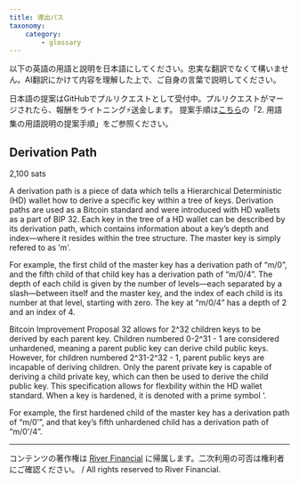 ```yaml
---
title: 導出パス
taxonomy:
    category:
        - glossary
---
```


以下の英語の用語と説明を日本語にしてください。忠実な翻訳でなくて構いません。AI翻訳にかけて内容を理解した上で、ご自身の言葉で説明してください。

日本語の提案はGitHubでプルリクエストとして受付中。プルリクエストがマージされたら、報酬をライトニング⚡️送金します。
提案手順は[こちら](https://github.com/lostinbitcoin/categories/wiki)の「2. 用語集の用語説明の提案手順」をご参照ください。

## Derivation Path
2,100 sats

A derivation path is a piece of data which tells a Hierarchical Deterministic (HD) wallet how to derive a specific key within a tree of keys. Derivation paths are used as a Bitcoin standard and were introduced with HD wallets as a part of BIP 32.
Each key in the tree of a HD wallet can be described by its derivation path, which contains information about a key’s depth and index—where it resides within the tree structure. The master key is simply refered to as ’m'.

For example, the first child of the master key has a derivation path of “m/0”, and the fifth child of that child key has a derivation path of “m/0/4”. The depth of each child is given by the number of levels—each separated by a slash—between itself and the master key, and the index of each child is its number at that level, starting with zero. The key at “m/0/4” has a depth of 2 and an index of 4.

Bitcoin Improvement Proposal 32 allows for 2^32 children keys to be derived by each parent key. Children numbered 0-2^31 - 1 are considered unhardened, meaning a parent public key can derive child public keys. However, for children numbered 2^31-2^32 - 1, parent public keys are incapable of deriving children. Only the parent private key is capable of deriving a child private key, which can then be used to derive the child public key. This specification allows for flexbility within the HD wallet standard. When a key is hardened, it is denoted with a prime symbol ‘.

For example, the first hardened child of the master key has a derivation path of “m/0’”, and that key’s fifth unhardened child has a derivation path of “m/0'/4”.

---
コンテンツの著作権は [River Financial](https://river.com/) に帰属します。二次利用の可否は権利者にご確認ください。 / All rights reserved to River Financial.
